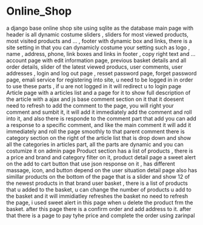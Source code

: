 # Online_Shop

a django base online shop site using sqlite as the database
main page with header is all dynamic costume sliders , sliders for most viewed products, most visited products and ... , footer with dynamic box and links, there is a 
site setting in that you can dynamicly costume your setting such as logo , name , address, phone, link boxes and links in footer , copy right text and ...
account page with edit information page, previous basket details and all order details, slider of the latest viewed producs, user comments, user addresses , login and log out page , resset password page, forget password page, emali service
for registering into site, u need to be logged in in order to use these parts , if u are not logged in it will redirect u to login page
Article page with a articles list and a page for it to show full description of the article with a ajax and js base comment section on it that it doesent need to refresh to
add the comment to the page, you will right your comment and sumbit it, it will add it immediately add the comment and roll into it, and also there is responde to the comment
part that add you can add a response to a specific comment, and like the main comment it will add it immediately and roll the page smoothly to that parent comment
there is category section on the right of the article list that is drop down and show all the categories in articles part, all the parts are dynamic and you can costumize 
it on admin page
Product section has a list of products , there is a price and brand and category filter on it,
product detail page a sweet alert on the add to cart button that use json response on it , has different massage, icon, and button depend on the user situation
detail page also has simillar products on the bottom of the page that is a slider and show 12 of the newest products in that brand
user basket , there is a list of products that u added to the basket, u can change the number of products u add to the basket and it will immidiatley refreshes the basket no need to refresh the page, i used sweet alert in this page when u delete the product frm the basket.
after this page there is a confirm order and add address to it.
after that there is a page to pay tyhe price and complete the order using zarinpal
